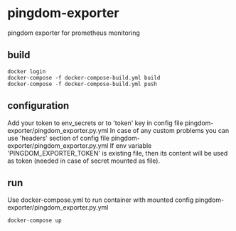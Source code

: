# pingdom-exporter

pingdom exporter for prometheus monitoring

## build

~~~~
docker login
docker-compose -f docker-compose-build.yml build
docker-compose -f docker-compose-build.yml push
~~~~

## configuration

Add your token to env_secrets or to 'token' key in config file pingdom-exporter/pingdom_exporter.py.yml
In case of any custom problems you can use 'headers' section of config file pingdom-exporter/pingdom_exporter.py.yml
If env variable 'PINGDOM_EXPORTER_TOKEN' is existing file, then its content will be used as token (needed in case of secret mounted as file).

## run

Use docker-compose.yml to run container with mounted config pingdom-exporter/pingdom_exporter.py.yml
~~~~
docker-compose up
~~~~

